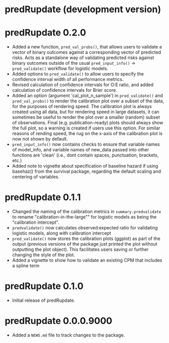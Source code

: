 # predRupdate (development version)

# predRupdate 0.2.0

* Added a new function, `pred_val_probs()`, that allows users to validate a vector of binary outcomes against a corresponding vector of predicted risks. Acts as a standalone way of validating predicted risks against binary outcomes outside of the usual `pred_input_info()` -> `pred_validate()` workflow for logistic models.
* Added options to `pred_validate()` to allow users to specify the confidence interval width of all performance metrics.
* Revised calculation of confidence intervals for O:E ratio, and added calculation of confidence intervals for Brier score.
* Added an option (argument 'cal_plot_n_sample') in `pred_validate()` and `pred_val_probs()` to render the calibration plot over a subset of the data, for the purposes of rendering speed. The calibration plot is always created using all data, but for rendering speed in large datasets, it can sometimes be useful to render the plot over a smaller (random) subset of observations. Final (e.g. publication-ready) plots  should always show the full plot, so a warning is created if users use this option. For similar reasons of rending speed, the rug on the x-axis of the calibration plot is now not shown by default.
* `pred_input_info()` now contains checks to ensure that variable names of model_info, and variable names of new_data passed into other functions are 'clean' (i.e., dont contain spaces, punctuation, brackets, etc.)
* Added note to vignette about specification of baseline hazard if using basehaz() from the survival package, regarding the default scaling and centering of variables.

# predRupdate 0.1.1

* Changed the naming of the calibration metrics in `summary.predvalidate` to rename "calibration-in-the-large"" for logistic models as being the "calibration intercept". 
* `predvalidate()` now calculates observed:expected ratio for validating logistic models, along with calibration intercept
* `pred_validate()` now stores the calibration plots (ggplot) as part of the output (previous versions of the package just printed the plot without outputting the plot object). This facilitates users saving or further changing the style of the plot.
* Added a vignette to show how to validate an existing CPM that includes a spline term

# predRupdate 0.1.0

* Initial release of predRupdate.

# predRupdate 0.0.0.9000

* Added a `NEWS.md` file to track changes to the package.
